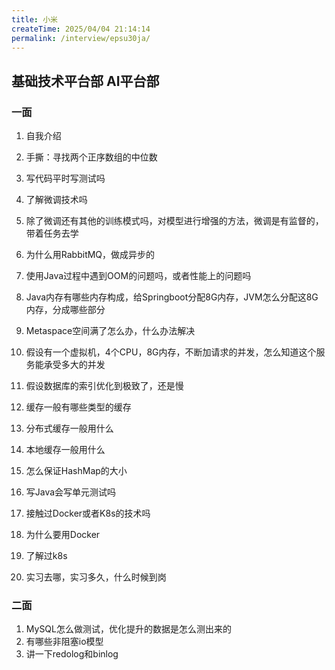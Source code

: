 ```yaml
---
title: 小米
createTime: 2025/04/04 21:14:14
permalink: /interview/epsu30ja/
---
```


## 基础技术平台部 AI平台部

### 一面

1. 自我介绍

2. 手撕：寻找两个正序数组的中位数

3. 写代码平时写测试吗

4. 了解微调技术吗

5. 除了微调还有其他的训练模式吗，对模型进行增强的方法，微调是有监督的，带着任务去学

6. 为什么用RabbitMQ，做成异步的

7. 使用Java过程中遇到OOM的问题吗，或者性能上的问题吗

8. Java内存有哪些内存构成，给Springboot分配8G内存，JVM怎么分配这8G内存，分成哪些部分

9. Metaspace空间满了怎么办，什么办法解决

10. 假设有一个虚拟机，4个CPU，8G内存，不断加请求的并发，怎么知道这个服务能承受多大的并发

11. 假设数据库的索引优化到极致了，还是慢

12. 缓存一般有哪些类型的缓存

13. 分布式缓存一般用什么

14. 本地缓存一般用什么

15. 怎么保证HashMap的大小

16. 写Java会写单元测试吗

17. 接触过Docker或者K8s的技术吗

18. 为什么要用Docker

19. 了解过k8s

20. 实习去哪，实习多久，什么时候到岗





### 二面

1. MySQL怎么做测试，优化提升的数据是怎么测出来的
2. 有哪些非阻塞io模型
3. 讲一下redolog和binlog